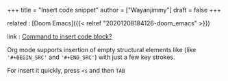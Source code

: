 +++
title = "Insert code snippet"
author = ["Wayanjimmy"]
draft = false
+++

related
: [Doom Emacs]({{< relref "20201208184126-doom_emacs" >}})

link
: [Command to insert code block?](https://emacs.stackexchange.com/questions/19945/command-to-insert-code-block)

Org mode supports insertion of empty structural elements like (like `'#+BEGIN_SRC'` and `'#+END_SRC'`) with just a few key strokes.

For insert it quickly, press `<s` and then `TAB`
